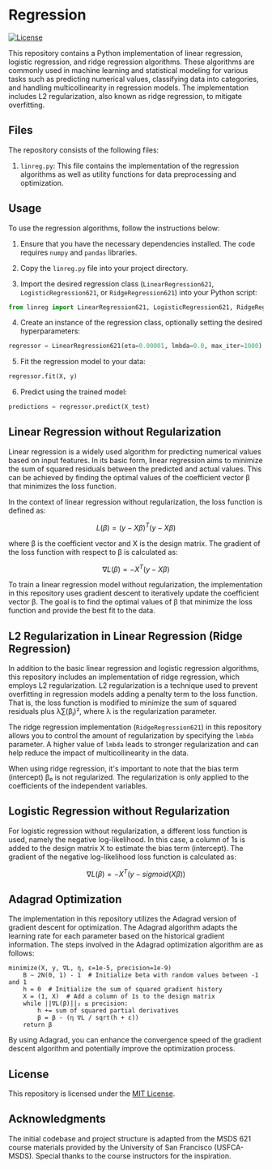 # Regression
[![License](https://img.shields.io/badge/license-MIT-blue.svg)](https://opensource.org/licenses/MIT)

This repository contains a Python implementation of linear regression, logistic regression, and ridge regression algorithms. These algorithms are commonly used in machine learning and statistical modeling for various tasks such as predicting numerical values, classifying data into categories, and handling multicollinearity in regression models. The implementation includes L2 regularization, also known as ridge regression, to mitigate overfitting.

## Files

The repository consists of the following files:

1. `linreg.py`: This file contains the implementation of the regression algorithms as well as utility functions for data preprocessing and optimization.

## Usage

To use the regression algorithms, follow the instructions below:

1. Ensure that you have the necessary dependencies installed. The code requires `numpy` and `pandas` libraries.

2. Copy the `linreg.py` file into your project directory.

3. Import the desired regression class (`LinearRegression621`, `LogisticRegression621`, or `RidgeRegression621`) into your Python script:

```python
from linreg import LinearRegression621, LogisticRegression621, RidgeRegression621
```

4. Create an instance of the regression class, optionally setting the desired hyperparameters:

```python
regressor = LinearRegression621(eta=0.00001, lmbda=0.0, max_iter=1000)
```

5. Fit the regression model to your data:

```python
regressor.fit(X, y)
```

6. Predict using the trained model:

```python
predictions = regressor.predict(X_test)
```

## Linear Regression without Regularization
Linear regression is a widely used algorithm for predicting numerical values based on input features. In its basic form, linear regression aims to minimize the sum of squared residuals between the predicted and actual values. This can be achieved by finding the optimal values of the coefficient vector β that minimizes the loss function.

In the context of linear regression without regularization, the loss function is defined as:

```math
L(\beta) = (y - X\beta)^T(y - X\beta)
```

where β is the coefficient vector and X is the design matrix. The gradient of the loss function with respect to β is calculated as:

```math
\nabla L(\beta) = -X^T(y - X\beta)
```

To train a linear regression model without regularization, the implementation in this repository uses gradient descent to iteratively update the coefficient vector β. The goal is to find the optimal values of β that minimize the loss function and provide the best fit to the data.

## L2 Regularization in Linear Regression (Ridge Regression)

In addition to the basic linear regression and logistic regression algorithms, this repository includes an implementation of ridge regression, which employs L2 regularization. L2 regularization is a technique used to prevent overfitting in regression models adding a penalty term to the loss function. That is, the loss function is modified to minimize the sum of squared residuals plus λ∑(βⱼ)², where λ is the regularization parameter.

The ridge regression implementation (`RidgeRegression621`) in this repository allows you to control the amount of regularization by specifying the `lmbda` parameter. A higher value of `lmbda` leads to stronger regularization and can help reduce the impact of multicollinearity in the data.

When using ridge regression, it's important to note that the bias term (intercept) β₀ is not regularized. The regularization is only applied to the coefficients of the independent variables.

## Logistic Regression without Regularization

For logistic regression without regularization, a different loss function is used, namely the negative log-likelihood. In this case, a column of 1s is  added to the design matrix X to estimate the bias term (intercept). The gradient of the negative log-likelihood loss function is calculated as:

```math
\nabla L(\beta) = -X^T(y - sigmoid(X\beta))
```

## Adagrad Optimization

The implementation in this repository utilizes the Adagrad version of gradient descent for optimization. The Adagrad algorithm adapts the learning rate for each parameter based on the historical gradient information. The steps involved in the Adagrad optimization algorithm are as follows:

```
minimize(X, y, ∇L, η, ε=1e-5, precision=1e-9)
    B ∼ 2N(0, 1) - 1  # Initialize beta with random values between -1 and 1
    h = 0  # Initialize the sum of squared gradient history
    X = (1, X)  # Add a column of 1s to the design matrix
    while ||∇L(β)||₂ ≤ precision:
        h += sum of squared partial derivatives
        β = β - (η ∇L / sqrt(h + ε))
    return β
```

By using Adagrad, you can enhance the convergence speed of the gradient descent algorithm and potentially improve the optimization process.

## License

This repository is licensed under the [MIT License](LICENSE).

## Acknowledgments

The initial codebase and project structure is adapted from the MSDS 621 course materials provided by the University of San Francisco (USFCA-MSDS). Special thanks to the course instructors for the inspiration.
